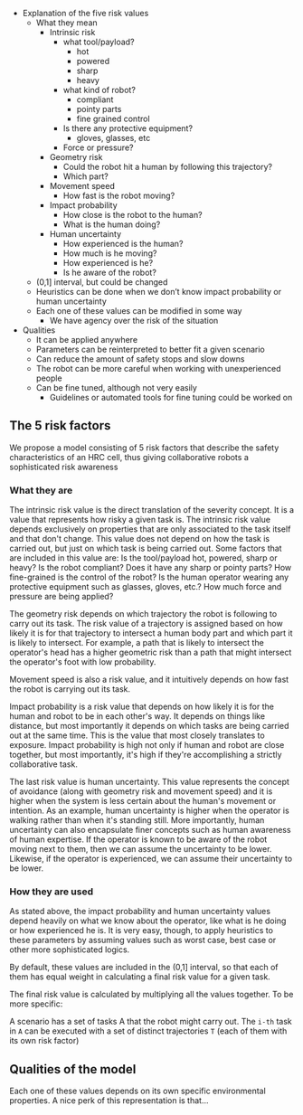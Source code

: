 - Explanation of the five risk values
    - What they mean
        - Intrinsic risk
            - what tool/payload?
                - hot
                - powered
                - sharp
                - heavy
            - what kind of robot?
                - compliant
                - pointy parts
                - fine grained control
            - Is there any protective equipment?
                - gloves, glasses, etc
            - Force or pressure?
        - Geometry risk
            - Could the robot hit a human by following this trajectory?
            - Which part?
        - Movement speed
            - How fast is the robot moving?
        - Impact probability
            - How close is the robot to the human?
            - What is the human doing?
        - Human uncertainty
            - How experienced is the human?
            - How much is he moving?
            - How experienced is he?
            - Is he aware of the robot?
    - (0,1] interval, but could be changed
    - Heuristics can be done when we don’t know impact probability or human uncertainty
    - Each one of these values can be modified in some way
        - We have agency over the risk of the situation
- Qualities
    - It can be applied anywhere
    - Parameters can be reinterpreted to better fit a given scenario
    - Can reduce the amount of safety stops and slow downs
    - The robot can be more careful when working with unexperienced people
    - Can be fine tuned, although not very easily
        - Guidelines or automated tools for fine tuning could be worked on

## The 5 risk factors
We propose a model consisting of 5 risk factors that describe the safety characteristics of an HRC cell, thus giving collaborative robots a sophisticated risk awareness

### What they are
The intrinsic risk value is the direct translation of the severity concept. It is a value that represents how risky a given task is. The intrinsic risk value depends exclusively on properties that are only associated to the task itself and that don't change. This value does not depend on how the task is carried out, but just on which task is being carried out.
Some factors that are included in this value are:
Is the tool/payload hot, powered, sharp or heavy?
Is the robot compliant? Does it have any sharp or pointy parts?
How fine-grained is the control of the robot?
Is the human operator wearing any protective equipment such as glasses, gloves, etc.?
How much force and pressure are being applied?

The geometry risk depends on which trajectory the robot is following to carry out its task. The risk value of a trajectory is assigned based on how likely it is for that trajectory to intersect a human body part and which part it is likely to intersect. For example, a path that is likely to intersect the operator's head has a higher geometric risk than a path that might intersect the operator's foot with low probability.

Movement speed is also a risk value, and it intuitively depends on how fast the robot is carrying out its task.

Impact probability is a risk value that depends on how likely it is for the human and robot to be in each other's way. It depends on things like distance, but most importantly it depends on which tasks are being carried out at the same time. This is the value that most closely translates to exposure. Impact probability is high not only if human and robot are close together, but most importantly, it's high if they're accomplishing a strictly collaborative task.

The last risk value is human uncertainty. This value represents the concept of avoidance (along with geometry risk and movement speed) and it is higher when the system is less certain about the human's movement or intention. As an example, human uncertainty is higher when the operator is walking rather than when it's standing still. More importantly, human uncertainty can also encapsulate finer concepts such as human awareness of human expertise. If the operator is known to be aware of the robot moving next to them, then we can assume the uncertainty to be lower. Likewise, if the operator is experienced, we can assume their uncertainty to be lower.

### How they are used
As stated above, the impact probability and human uncertainty values depend heavily on what we know about the operator, like what is he doing or how experienced he is. It is very easy, though, to apply heuristics to these parameters by assuming values such as worst case, best case or other more sophisticated logics.

By default, these values are included in the (0,1] interval, so that each of them has equal weight in calculating a final risk value for a given task.

The final risk value is calculated by multiplying all the values together. To be more specific:

A scenario has a set of tasks A that the robot might carry out. The `i-th` task in `A` can be executed with a set of distinct trajectories `T` (each of them with its own risk factor)


## Qualities of the model

Each one of these values depends on its own specific environmental properties. A nice perk of this representation is that...